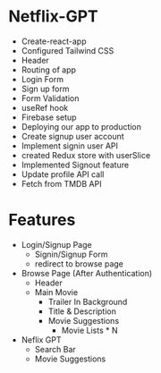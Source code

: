 # Netflix-GPT
- Create-react-app
- Configured Tailwind CSS
- Header
- Routing of app
- Login Form
- Sign up form
- Form Validation
- useRef hook
- Firebase setup
- Deploying our app to production
- Create signup user account
- Implement signin user API
- created Redux store with userSlice
- Implemented Signout feature
- Update profile API call
- Fetch from TMDB API 

# Features
- Login/Signup Page
    - Signin/Signup Form
    - redirect to browse page
- Browse Page (After Authentication)
    - Header
    - Main Movie 
        - Trailer In Background
        - Title & Description
        - Movie Suggestions
            - Movie Lists * N
- Neflix GPT
    - Search Bar
    - Movie Suggestions
